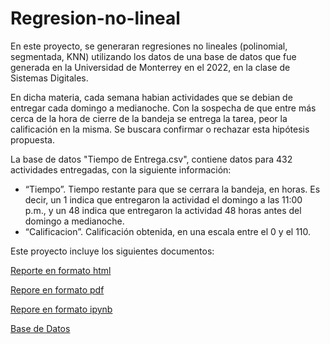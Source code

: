 # Regresion-no-lineal

En este proyecto, se generaran regresiones no lineales (polinomial, segmentada, KNN) utilizando los datos de una base de datos que fue generada en la Universidad de Monterrey en el 2022, en la clase de Sistemas Digitales. 

En dicha materia, cada semana habian actividades que se debian de entregar cada domingo a medianoche. Con la sospecha de que entre más cerca de la hora de cierre de la bandeja se entrega la tarea, peor la calificación en la misma. Se buscara confirmar o rechazar esta hipótesis propuesta.

La base de datos "Tiempo de Entrega.csv", contiene datos para 432 actividades entregadas, con la siguiente información:
- “Tiempo”. Tiempo restante para que se cerrara la bandeja, en horas. Es decir, un 1 indica que entregaron la actividad el domingo a las 11:00 p.m., y un 48 indica que entregaron la actividad 48 horas antes del domingo a medianoche.
- “Calificacion”. Calificación obtenida, en una escala entre el 0 y el 110.

Este proyecto incluye los siguientes documentos:

[Reporte en formato html](file:///C:/Users/whati/Downloads/Regresion%20no%20lineal.html)

[Repore en formato pdf](file:///C:/Users/whati/Downloads/Regresion%20no%20lineal.pdf)

[Repore en formato ipynb]([file:///C:/Users/whati/Downloads/Regresion%20no%20lineal.pdf](https://mail.google.com/mail/u/0?ui=2&ik=cd0996d24e&attid=0.3&permmsgid=msg-a:r6904196913083312724&view=att&disp=safe&realattid=f_mf17h8db1&zw))

[Base de Datos]([file:///C:/Users/whati/Downloads/Regresion%20no%20lineal.pdf](https://mail.google.com/mail/u/0?ui=2&ik=cd0996d24e&attid=0.2&permmsgid=msg-a:r6904196913083312724&view=att&disp=safe&realattid=f_mf17h8dl3&zw))
